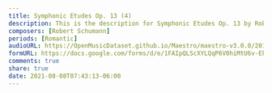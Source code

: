 ```yaml
---
title: Symphonic Etudes Op. 13 (4)
description: This is the description for Symphonic Etudes Op. 13 by Robert Schumann
composers: [Robert Schumann]
periods: [Romantic]
audioURL: https://OpenMusicDataset.github.io/Maestro/maestro-v3.0.0/2015/MIDI-Unprocessed_R2_D2-12-13-15_mid--AUDIO-from_mp3_15_R2_2015_wav--3.midi
formURL: https://docs.google.com/forms/d/e/1FAIpQLScXYLQqP6V0hiMtU6v-Ek0gJFbUoEr2D9hqgUN_XmAI1Iylrg/viewform
comments: true
share: true
date: 2021-08-08T07:43:13-06:00
---
```

